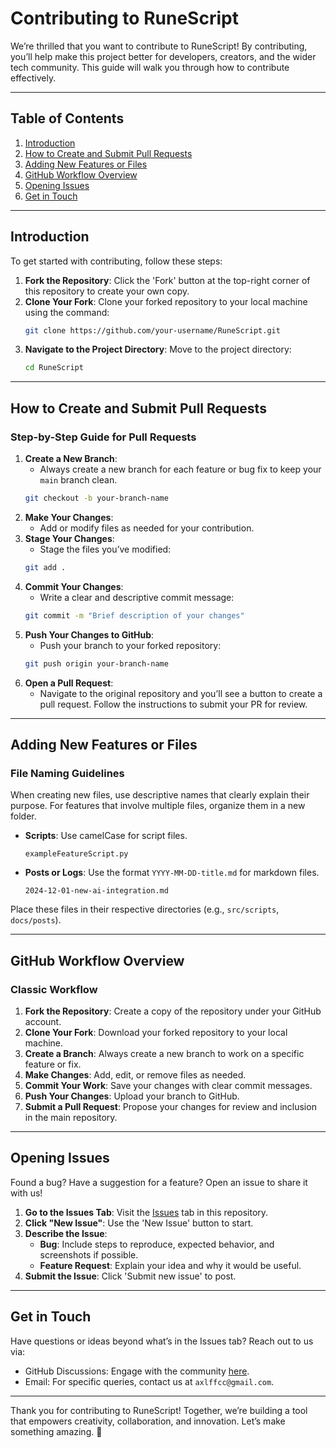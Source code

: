 # Contributing to RuneScript

We’re thrilled that you want to contribute to RuneScript! By contributing, you’ll help make this project better for developers, creators, and the wider tech community. 
This guide will walk you through how to contribute effectively.

---

## **Table of Contents**
1. [Introduction](#introduction)
2. [How to Create and Submit Pull Requests](#how-to-create-and-submit-pull-requests)
3. [Adding New Features or Files](#adding-new-features-or-files)
4. [GitHub Workflow Overview](#github-workflow-overview)
5. [Opening Issues](#opening-issues)
6. [Get in Touch](#get-in-touch)

---

## **Introduction**

To get started with contributing, follow these steps:

1. **Fork the Repository**: Click the 'Fork' button at the top-right corner of this repository to create your own copy.
2. **Clone Your Fork**: Clone your forked repository to your local machine using the command:
   ```sh
   git clone https://github.com/your-username/RuneScript.git
   ```
3. **Navigate to the Project Directory**: Move to the project directory:
   ```sh
   cd RuneScript
   ```

---

## **How to Create and Submit Pull Requests**

### **Step-by-Step Guide for Pull Requests**

1. **Create a New Branch**:
   - Always create a new branch for each feature or bug fix to keep your `main` branch clean.
   ```sh
   git checkout -b your-branch-name
   ```
2. **Make Your Changes**:
   - Add or modify files as needed for your contribution.
3. **Stage Your Changes**:
   - Stage the files you’ve modified:
   ```sh
   git add .
   ```
4. **Commit Your Changes**:
   - Write a clear and descriptive commit message:
   ```sh
   git commit -m "Brief description of your changes"
   ```
5. **Push Your Changes to GitHub**:
   - Push your branch to your forked repository:
   ```sh
   git push origin your-branch-name
   ```
6. **Open a Pull Request**:
   - Navigate to the original repository and you’ll see a button to create a pull request. Follow the instructions to submit your PR for review.

---

## **Adding New Features or Files**

### **File Naming Guidelines**
When creating new files, use descriptive names that clearly explain their purpose. For features that involve multiple files, organize them in a new folder.

- **Scripts**: Use camelCase for script files.
  ```plaintext
  exampleFeatureScript.py
  ```
- **Posts or Logs**: Use the format `YYYY-MM-DD-title.md` for markdown files.
  ```plaintext
  2024-12-01-new-ai-integration.md
  ```

Place these files in their respective directories (e.g., `src/scripts`, `docs/posts`).

---

## **GitHub Workflow Overview**

### **Classic Workflow**
1. **Fork the Repository**: Create a copy of the repository under your GitHub account.
2. **Clone Your Fork**: Download your forked repository to your local machine.
3. **Create a Branch**: Always create a new branch to work on a specific feature or fix.
4. **Make Changes**: Add, edit, or remove files as needed.
5. **Commit Your Work**: Save your changes with clear commit messages.
6. **Push Your Changes**: Upload your branch to GitHub.
7. **Submit a Pull Request**: Propose your changes for review and inclusion in the main repository.

---

## **Opening Issues**

Found a bug? Have a suggestion for a feature? Open an issue to share it with us!

1. **Go to the Issues Tab**: Visit the [Issues](https://github.com/Axlfc/RuneScript/issues) tab in this repository.
2. **Click "New Issue"**: Use the 'New Issue' button to start.
3. **Describe the Issue**:
   - **Bug**: Include steps to reproduce, expected behavior, and screenshots if possible.
   - **Feature Request**: Explain your idea and why it would be useful.
4. **Submit the Issue**: Click 'Submit new issue' to post.

---

## **Get in Touch**

Have questions or ideas beyond what’s in the Issues tab? Reach out to us via:
- GitHub Discussions: Engage with the community [here](https://github.com/Axlfc/RuneScript/discussions).
- Email: For specific queries, contact us at `axlffcc@gmail.com`.

---

Thank you for contributing to RuneScript! Together, we’re building a tool that empowers creativity, collaboration, and innovation. Let’s make something amazing. 🚀
